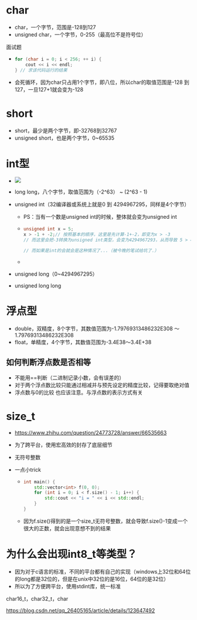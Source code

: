 # char

- char，一个字节，范围是-128到127
- unsigned char，一个字节，0-255（最高位不是符号位）



面试题

- ```cpp
  for (char i = 0; i < 256; ++ i) {
      cout << i << endl;
  } // 求该代码运行的结果
  ```

- 会死循环，因为char只占用1个字节，即八位，所以char的取值范围是-128 到 127，一旦127+1就会变为-128







# short

- short，最少是两个字节，即-32768到32767
- unsigned short，也是两个字节，0~65535







# int型

- ![](../image/基本类型.png)

- long long，八个字节，取值范围为（-2^63） ~ (2^63 - 1)

- unsigned int（32编译器或系统上就是0 到 4294967295，同样是4个字节）

  - PS：当有一个数是unsigned int的时候，整体就会变为unsigned int

  - ```cpp
    unsigned int x = 5;
    x > -1 + -2;// 按照基本的顺序，这里是先计算-1+-2，即变为x > -3
    // 而这里会把-3转换为unsigned int类型，会变为4294967293，从而导致 5 > 4294967293
    
    // 而如果是int的会就会是这种情况了...（被今晚的笔试给坑了.）
    ```

  - 

- unsigned long（0~4294967295）

- unsigned long long







# 浮点型

- double，双精度，8个字节，其数值范围为-1.79769313486232E308 ～1.79769313486232E308
- float，单精度，4个字节，其数值范围为-3.4E38～3.4E+38



## 如何判断浮点数是否相等

- 不能用==判断（二进制记录小数，会有误差的）
- 对于两个浮点数比较只能通过相减并与预先设定的精度比较，记得要取绝对值
- 浮点数与0的比较 也应该注意。与浮点数的表示方式有关







# size_t

- https://www.zhihu.com/question/24773728/answer/66535663
- 为了跨平台，使用宏高效的封存了底层细节

- 无符号整数

- 一点小trick

  - ```cpp
    int main() {
        std::vector<int> f(0, 0);
        for (int i = 0; i < f.size() - 1; i++) {
            std::cout << "i = " << i << std::endl;
        }
    }
    ```

  - 因为f.size()得到的是一个size_t无符号整数，就会导致f.size()-1变成一个很大的正数，就会出现意想不到的结果





# 为什么会出现int8_t等类型？

- 因为对于c语言的标准，不同的平台都有自己的实现（windows上32位和64位的long都是32位的，但是在unix中32位的是16位，64位的是32位）
- 所以为了方便跨平台，使用stdint库，统一标准





char16_t，char32_t，char

https://blog.csdn.net/qq_26405165/article/details/123647492